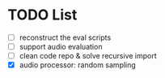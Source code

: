 # TODO List
- [ ] reconstruct the eval scripts
- [ ] support audio evaluation
- [ ] clean code repo & solve recursive import
- [x] audio processor: random sampling